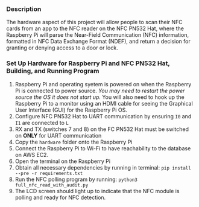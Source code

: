 ### Description
The hardware aspect of this project will allow people to scan their NFC cards from an app to the NFC reader on the NFC PN532 Hat, where the Raspberry Pi will parse the Near-Field Communication (NFC) information, formatted in NFC Data Exchange Format (NDEF), and return a decision for granting or denying access to a door or lock.

### Set Up Hardware for Raspberry Pi and NFC PN532 Hat, Building, and Running Program
1. Raspberry Pi and operating syetem is powered on when the Raspberry Pi is connected to power source. *You may need to restart the power source the OS it does not start up.* You will also need to hook up the Raspberry Pi to a monitor using an HDMI cable for seeing the Graphical User Interface (GUI) for the Raspberry Pi OS.
2. Configure NFC PN532 Hat to UART communication by ensuring `I0` and `I1` are connected to `L`
3. RX and TX (switches 7 and 8) on the FC PN532 Hat must be switched on **ONLY** for UART communication
4. Copy the `hardware` folder onto the Raspberry Pi
5. Connect the Raspberry Pi to Wi-Fi to have reachability to the database on AWS EC2.
6. Open the terminal on the Raspberry Pi
7. Obtain all necessary dependencies by running in terminal: `pip install --pre -r requirements.txt`
8. Run the NFC polling program by running: `python3 full_nfc_read_with_audit.py`
9. The LCD screen should light up to indicate that the NFC module is polling and ready for NFC detection.